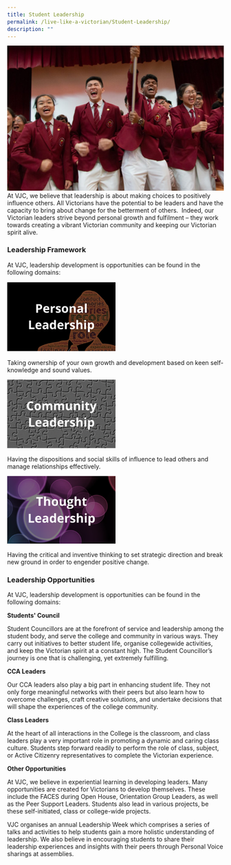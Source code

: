 ```yaml
---
title: Student Leadership
permalink: /live-like-a-victorian/Student-Leadership/
description: ""
---
```

![](/images/Victorian-Spirit-1024x683.jpg)
At VJC, we believe that leadership is about making choices to positively influence others. All Victorians have the potential to be leaders and have the capacity to bring about change for the betterment of others.  Indeed, our Victorian leaders strive beyond personal growth and fulfilment – they work towards creating a vibrant Victorian community and keeping our Victorian spirit alive.

### Leadership Framework

At VJC, leadership development is opportunities can be found in the following domains:

<img src="/images/personal%20leadership.png" 
     style="width:50%">
		 
Taking ownership of your own growth and development based on keen self-knowledge and sound values.

<img src="/images/community%20leadership.png" 
     style="width:50%">
		 
Having the dispositions and social skills of influence to lead others and manage relationships effectively.

<img src="/images/thought%20leadership.png" 
     style="width:50%">
		 
Having the critical and inventive thinking to set strategic direction and break new ground in order to engender positive change.

### Leadership Opportunities
 
At VJC, leadership development is opportunities can be found in the following domains:

**Students' Council**

Student Councillors are at the forefront of service and leadership among the student body, and serve the college and community in various ways. They carry out initiatives to better student life, organise collegewide activities, and keep the Victorian spirit at a constant high. The Student Councillor’s journey is one that is challenging, yet extremely fulfilling.

**CCA Leaders**

Our CCA leaders also play a big part in enhancing student life. They not only forge meaningful networks with their peers but also learn how to overcome challenges, craft creative solutions, and undertake decisions that will shape the experiences of the college community.

**Class Leaders**

At the heart of all interactions in the College is the classroom, and class leaders play a very important role in promoting a dynamic and caring class culture. Students step forward readily to perform the role of class, subject, or Active Citizenry representatives to complete the Victorian experience.

**Other Opportunities**

At VJC, we believe in experiential learning in developing leaders. Many opportunities are created for Victorians to develop themselves. These include the FACES during Open House, Orientation Group Leaders, as well as the Peer Support Leaders. Students also lead in various projects, be these self-initiated, class or college-wide projects.

VJC organises an annual Leadership Week which comprises a series of talks and activities to help students gain a more holistic understanding of leadership. We also believe in encouraging students to share their leadership experiences and insights with their peers through Personal Voice sharings at assemblies.